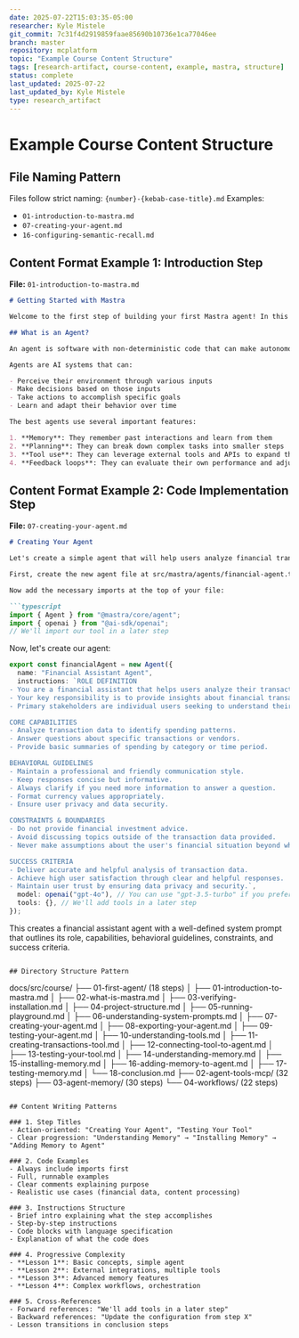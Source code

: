 ```yaml
---
date: 2025-07-22T15:03:35-05:00
researcher: Kyle Mistele
git_commit: 7c31f4d2919859faae85690b10736e1ca77046ee
branch: master
repository: mcplatform
topic: "Example Course Content Structure"
tags: [research-artifact, course-content, example, mastra, structure]
status: complete
last_updated: 2025-07-22
last_updated_by: Kyle Mistele
type: research_artifact
---
```


# Example Course Content Structure

## File Naming Pattern
Files follow strict naming: `{number}-{kebab-case-title}.md`
Examples:
- `01-introduction-to-mastra.md`
- `07-creating-your-agent.md`
- `16-configuring-semantic-recall.md`

## Content Format Example 1: Introduction Step
**File:** `01-introduction-to-mastra.md`

```markdown
# Getting Started with Mastra

Welcome to the first step of building your first Mastra agent! In this lesson, you'll learn how to create a simple agent that can read data from a public Google Sheet using a custom tool function.

## What is an Agent?

An agent is software with non-deterministic code that can make autonomous decisions based on inputs and environment rather than following fixed, predictable instructions every time.

Agents are AI systems that can:

- Perceive their environment through various inputs
- Make decisions based on those inputs
- Take actions to accomplish specific goals
- Learn and adapt their behavior over time

The best agents use several important features:

1. **Memory**: They remember past interactions and learn from them
2. **Planning**: They can break down complex tasks into smaller steps
3. **Tool use**: They can leverage external tools and APIs to expand their capabilities
4. **Feedback loops**: They can evaluate their own performance and adjust accordingly
```

## Content Format Example 2: Code Implementation Step
**File:** `07-creating-your-agent.md`

```markdown
# Creating Your Agent

Let's create a simple agent that will help users analyze financial transaction data. We'll create a new file called `agents/financial-agent.ts`.

First, create the new agent file at src/mastra/agents/financial-agent.ts

Now add the necessary imports at the top of your file:

```typescript
import { Agent } from "@mastra/core/agent";
import { openai } from "@ai-sdk/openai";
// We'll import our tool in a later step
```

Now, let's create our agent:

```typescript
export const financialAgent = new Agent({
  name: "Financial Assistant Agent",
  instructions: `ROLE DEFINITION
- You are a financial assistant that helps users analyze their transaction data.
- Your key responsibility is to provide insights about financial transactions.
- Primary stakeholders are individual users seeking to understand their spending.

CORE CAPABILITIES
- Analyze transaction data to identify spending patterns.
- Answer questions about specific transactions or vendors.
- Provide basic summaries of spending by category or time period.

BEHAVIORAL GUIDELINES
- Maintain a professional and friendly communication style.
- Keep responses concise but informative.
- Always clarify if you need more information to answer a question.
- Format currency values appropriately.
- Ensure user privacy and data security.

CONSTRAINTS & BOUNDARIES
- Do not provide financial investment advice.
- Avoid discussing topics outside of the transaction data provided.
- Never make assumptions about the user's financial situation beyond what's in the data.

SUCCESS CRITERIA
- Deliver accurate and helpful analysis of transaction data.
- Achieve high user satisfaction through clear and helpful responses.
- Maintain user trust by ensuring data privacy and security.`,
  model: openai("gpt-4o"), // You can use "gpt-3.5-turbo" if you prefer
  tools: {}, // We'll add tools in a later step
});
```

This creates a financial assistant agent with a well-defined system prompt that outlines its role, capabilities, behavioral guidelines, constraints, and success criteria.
```

## Directory Structure Pattern

```
docs/src/course/
├── 01-first-agent/           (18 steps)
│   ├── 01-introduction-to-mastra.md
│   ├── 02-what-is-mastra.md
│   ├── 03-verifying-installation.md
│   ├── 04-project-structure.md
│   ├── 05-running-playground.md
│   ├── 06-understanding-system-prompts.md
│   ├── 07-creating-your-agent.md
│   ├── 08-exporting-your-agent.md
│   ├── 09-testing-your-agent.md
│   ├── 10-understanding-tools.md
│   ├── 11-creating-transactions-tool.md
│   ├── 12-connecting-tool-to-agent.md
│   ├── 13-testing-your-tool.md
│   ├── 14-understanding-memory.md
│   ├── 15-installing-memory.md
│   ├── 16-adding-memory-to-agent.md
│   ├── 17-testing-memory.md
│   └── 18-conclusion.md
├── 02-agent-tools-mcp/       (32 steps)
├── 03-agent-memory/          (30 steps)
└── 04-workflows/             (22 steps)
```

## Content Writing Patterns

### 1. Step Titles
- Action-oriented: "Creating Your Agent", "Testing Your Tool"  
- Clear progression: "Understanding Memory" → "Installing Memory" → "Adding Memory to Agent"

### 2. Code Examples
- Always include imports first
- Full, runnable examples
- Clear comments explaining purpose
- Realistic use cases (financial data, content processing)

### 3. Instructions Structure
- Brief intro explaining what the step accomplishes
- Step-by-step instructions
- Code blocks with language specification
- Explanation of what the code does

### 4. Progressive Complexity
- **Lesson 1**: Basic concepts, simple agent
- **Lesson 2**: External integrations, multiple tools
- **Lesson 3**: Advanced memory features  
- **Lesson 4**: Complex workflows, orchestration

### 5. Cross-References
- Forward references: "We'll add tools in a later step"
- Backward references: "Update the configuration from step X"
- Lesson transitions in conclusion steps